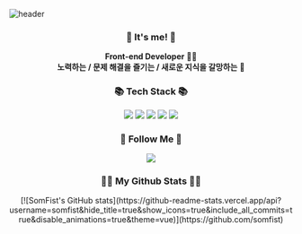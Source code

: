 ![header](https://capsule-render.vercel.app/api?type=waving&color=gradient&height=300&section=header&text=Hi!%20I'm%20SomFist!&fontSize=90)

<h3 align="center">👋 It's me! 👋</h3>
<p align="center">
  <b>Front-end Developer</b> 👩‍💻 <br>
  <b>노력하는 / 문제 해결을 즐기는 / 새로운 지식을 갈망하는</b> 🤞
</p>

<h3 align="center">📚 Tech Stack 📚</h3>
<p align="center">
<img src="https://img.shields.io/badge/HTML5-34F26?style=flat-square&logo=HTML5&logoColor=white"/>
<img src="https://img.shields.io/badge/CSS3-1572B6?style=flat-square&logo=CSS3&logoColor=white"/>
<img src="https://img.shields.io/badge/JavaScript-F7DF1E?style=flat-square&logo=JavaScript&logoColor=white"/>
<img src="https://img.shields.io/badge/React-61DAFB?style=flat-square&logo=React&logoColor=white"/>
<img src="https://img.shields.io/badge/Git-black?style=flat-square&logo=Git&logoColor=white"/>
</p>

<h3 align="center">🌈 Follow Me 🌈</h3>
<p align="center">
  <a href="https://velog.io/@somfist"><img src="https://img.shields.io/badge/somfist-5FCA8B?style=flat-square&logo=velog&logoColor=white"/></a>
</p>

<h3 align="center">👩‍💻 My Github Stats 👩‍💻</h3>
<p align="center">
[![SomFist's GitHub stats](https://github-readme-stats.vercel.app/api?username=somfist&hide_title=true&show_icons=true&include_all_commits=true&disable_animations=true&theme=vue)](https://github.com/somfist)
  
  <!-- <img align="center" src="https://github-readme-stats.vercel.app/api/top-langs/?username=somfist&theme=dracula&exclude_repo=Computer-Science-Engineering&layout=compact&langs_count=10"/> -->
</p>
